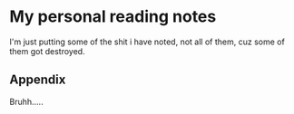 
# My personal reading notes

I'm just putting some of the shit i have noted, not all of them, cuz some of them got destroyed.


## Appendix

Bruhh.....

